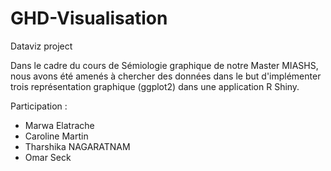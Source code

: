 # GHD-Visualisation
Dataviz project

Dans le cadre du cours de Sémiologie graphique de notre Master MIASHS, nous avons été amenés à chercher des données dans le but d'implémenter trois représentation graphique (ggplot2) dans une application R Shiny.

Participation  :

- Marwa Elatrache 
- Caroline Martin
- Tharshika NAGARATNAM
- Omar Seck
